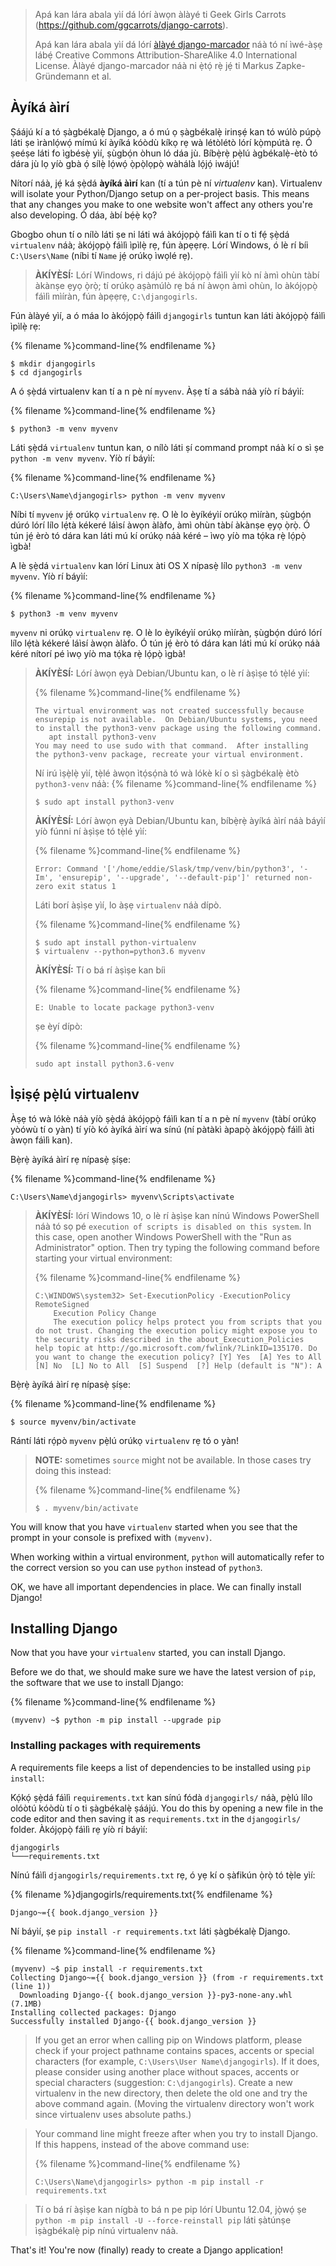 > Apá kan lára abala yìí dá lórí àwọn àlàyé ti Geek Girls Carrots (https://github.com/ggcarrots/django-carrots).
> 
> Apá kan lára abala yìí dá lórí [àlàyé django-marcador](http://django-marcador.keimlink.de/) náà tó ní ìwé-àṣẹ lábẹ́ Creative Commons Attribution-ShareAlike 4.0 International License. Àlàyé django-marcador náà ni ẹ̀tọ́ rẹ̀ jẹ́ ti Markus Zapke-Gründemann et al.

## Àyíká àìrí

Ṣáájú kí a tó ṣàgbékalẹ̀ Django, a ó mú ọ ṣàgbékalẹ̀ irinṣẹ́ kan tó wúlò púpọ̀ láti ṣe ìrànlọ́wọ́ mímú kí àyíká kóòdù kíkọ rẹ wà létòlétò lórí kọ̀mpútà rẹ. Ó ṣeéṣe láti fo ìgbésẹ̀ yìí, ṣùgbọ́n òhun ló dáa jù. Bíbẹ̀rẹ̀ pẹ̀lú àgbékalẹ̀-ètò tó dára jù lọ yíò gbà ọ́ sílẹ̀ lọ́wọ́ ọ̀pọ̀lọpọ̀ wàhálà lọ́jọ́ iwájú!

Nítorí náà, jẹ́ ká ṣẹ̀dá **àyíká àìrí** kan (tí a tún pè ní *virtualenv* kan). Virtualenv will isolate your Python/Django setup on a per-project basis. This means that any changes you make to one website won't affect any others you're also developing. Ó dáa, àbí bẹ́ẹ̀ kọ?

Gbogbo ohun tí o nílò láti ṣe ni láti wá àkójọpọ̀ fáìlì kan tí o ti fẹ́ ṣẹ̀dá `virtualenv` náà; àkójọpọ̀ fáìlì ìpìlẹ̀ rẹ, fún àpẹẹrẹ. Lórí Windows, ó lè rí bíi `C:\Users\Name` (níbi tí `Name` jẹ́ orúkọ ìwọlé rẹ).

> **ÀKÍYÈSÍ:** Lórí Windows, ri dájú pé àkójọpọ̀ fáìlì yìí kò ní àmì ohùn tàbí àkànṣe ẹyọ ọ̀rọ̀; tí orúkọ aṣàmúlò rẹ bá ní àwọn àmì ohùn, lo àkójọpọ̀ fáìlì mìíràn, fún àpẹẹrẹ, `C:\djangogirls`.

Fún àlàyé yìí, a ó máa lo àkójọpọ̀ fáìlì `djangogirls` tuntun kan láti àkójọpọ̀ fáìlì ìpìlẹ̀ rẹ:

{% filename %}command-line{% endfilename %}

    $ mkdir djangogirls
    $ cd djangogirls
    

A ó ṣẹ̀dá virtualenv kan tí a n pè ní `myvenv`. Àṣẹ tí a sábà náà yíò rí báyìí:

{% filename %}command-line{% endfilename %}

    $ python3 -m venv myvenv
    

<!--sec data-title="Virtual environment: Windows" data-id="virtualenv_installation_windows"
data-collapse=true ces-->

Láti ṣẹ̀dá `virtualenv` tuntun kan, o nílò láti ṣí command prompt náà kí o sì ṣe `python -m venv myvenv`. Yíò rí báyìí:

{% filename %}command-line{% endfilename %}

    C:\Users\Name\djangogirls> python -m venv myvenv
    

Níbi tí `myvenv` jẹ́ orúkọ `virtualenv` rẹ. O lè lo èyíkéyìí orúkọ mìíràn, ṣùgbọ́n dúró lórí lílo lẹ́tà kékeré láìsí àwọn àlàfo, àmì ohùn tàbí àkànṣe ẹyọ ọ̀rọ̀. Ó tún jẹ́ èrò tó dára kan láti mú kí orúkọ náà kéré – ìwọ yíò ma tọ́ka rẹ̀ lọ́pọ̀ ìgbà!

<!--endsec-->

<!--sec data-title="Virtual environment: Linux and OS X" data-id="virtualenv_installation_linuxosx"
data-collapse=true ces-->

A lè ṣẹ̀dá `virtualenv` kan lórí Linux àti OS X nípasẹ̀ lílo `python3 -m venv myvenv`. Yíò rí báyìí:

{% filename %}command-line{% endfilename %}

    $ python3 -m venv myvenv
    

`myvenv` ni orúkọ `virtualenv` rẹ. O lè lo èyíkéyìí orúkọ mìíràn, ṣùgbọ́n dúró lórí lílo lẹ́tà kékeré láìsí àwọn àlàfo. Ó tún jẹ́ èrò tó dára kan láti mú kí orúkọ náà kéré nítorí pé ìwọ yíò ma tọ́ka rẹ̀ lọ́pọ̀ ìgbà!

> **ÀKÍYÈSÍ:** Lórí àwọn ẹyà Debian/Ubuntu kan, o lè rí àṣìṣe tó tẹ̀lé yìí:
> 
> {% filename %}command-line{% endfilename %}
> 
>     The virtual environment was not created successfully because ensurepip is not available.  On Debian/Ubuntu systems, you need to install the python3-venv package using the following command.
>        apt install python3-venv
>     You may need to use sudo with that command.  After installing the python3-venv package, recreate your virtual environment.
>     
> 
> Ní irú ìṣẹ̀lẹ̀ yìí, tẹ̀lé àwọn ìtọ́sọ́nà tó wà lókè kí o sì ṣàgbékalẹ̀ ètò `python3-venv` náà: {% filename %}command-line{% endfilename %}
> 
>     $ sudo apt install python3-venv
>     
> 
> **ÀKÍYÈSÍ:** Lórí àwọn ẹyà Debian/Ubuntu kan, bíbẹ̀rẹ̀ àyíká àìrí náà báyìí yíò fúnni ní àṣìṣe tó tẹ̀lé yìí:
> 
> {% filename %}command-line{% endfilename %}
> 
>     Error: Command '['/home/eddie/Slask/tmp/venv/bin/python3', '-Im', 'ensurepip', '--upgrade', '--default-pip']' returned non-zero exit status 1
>     
> 
> Láti borí àṣìṣe yìí, lo àṣẹ `virtualenv` náà dípò.
> 
> {% filename %}command-line{% endfilename %}
> 
>     $ sudo apt install python-virtualenv
>     $ virtualenv --python=python3.6 myvenv
>     
> 
> **ÀKÍYÈSÍ:** Tí o bá rí àṣìṣe kan bíi
> 
> {% filename %}command-line{% endfilename %}
> 
>     E: Unable to locate package python3-venv
>     
> 
> ṣe èyí dípò:
> 
> {% filename %}command-line{% endfilename %}
> 
>     sudo apt install python3.6-venv
>     

<!--endsec-->

## Ìṣiṣẹ́ pẹ̀lú virtualenv

Àṣẹ tó wà lókè náà yíò ṣẹ̀dá àkójọpọ̀ fáìlì kan tí a n pè ní `myvenv` (tàbí orúkọ yòówù tí o yàn) tí yíò kó àyíká àìrí wa sínú (ní pàtàkì àpapọ̀ àkójọpọ̀ fáìlì àti àwọn fáìlì kan).

<!--sec data-title="Working with virtualenv: Windows" data-id="virtualenv_windows"
data-collapse=true ces-->

Bẹ̀rẹ̀ àyíká àìrí rẹ nípasẹ̀ ṣíṣe:

{% filename %}command-line{% endfilename %}

    C:\Users\Name\djangogirls> myvenv\Scripts\activate
    

> **ÀKÍYÈSÍ:** lórí Windows 10, o lè rí àṣìṣe kan nínú Windows PowerShell náà tó sọ pé `execution of scripts is disabled on this system`. In this case, open another Windows PowerShell with the "Run as Administrator" option. Then try typing the following command before starting your virtual environment:
> 
> {% filename %}command-line{% endfilename %}
> 
>     C:\WINDOWS\system32> Set-ExecutionPolicy -ExecutionPolicy RemoteSigned
>         Execution Policy Change
>         The execution policy helps protect you from scripts that you do not trust. Changing the execution policy might expose you to the security risks described in the about_Execution_Policies help topic at http://go.microsoft.com/fwlink/?LinkID=135170. Do you want to change the execution policy? [Y] Yes  [A] Yes to All  [N] No  [L] No to All  [S] Suspend  [?] Help (default is "N"): A
>     

<!--endsec-->

<!--sec data-title="Working with virtualenv: Linux and OS X" data-id="virtualenv_linuxosx"
data-collapse=true ces-->

Bẹ̀rẹ̀ àyíká àìrí rẹ nípasẹ̀ ṣíṣe:

{% filename %}command-line{% endfilename %}

    $ source myvenv/bin/activate
    

Rántí láti rọ́pò `myvenv` pẹ̀lú orúkọ `virtualenv` rẹ tó o yàn!

> **NOTE:** sometimes `source` might not be available. In those cases try doing this instead:
> 
> {% filename %}command-line{% endfilename %}
> 
>     $ . myvenv/bin/activate
>     

<!--endsec-->

You will know that you have `virtualenv` started when you see that the prompt in your console is prefixed with `(myvenv)`.

When working within a virtual environment, `python` will automatically refer to the correct version so you can use `python` instead of `python3`.

OK, we have all important dependencies in place. We can finally install Django!

## Installing Django

Now that you have your `virtualenv` started, you can install Django.

Before we do that, we should make sure we have the latest version of `pip`, the software that we use to install Django:

{% filename %}command-line{% endfilename %}

    (myvenv) ~$ python -m pip install --upgrade pip
    

### Installing packages with requirements

A requirements file keeps a list of dependencies to be installed using `pip install`:

Kọ́kọ́ ṣẹ̀dá fáìlì `requirements.txt` kan sínú fódà `djangogirls/` náà, pẹ̀lú lílo olóòtú kóòdù tí o ti ṣàgbékalẹ̀ ṣáájú. You do this by opening a new file in the code editor and then saving it as `requirements.txt` in the `djangogirls/` folder. Àkójọpọ̀ fáìlì rẹ yíò rí báyìí:

    djangogirls
    └───requirements.txt
    

Nínú fáìlì `djangogirls/requirements.txt` rẹ, ó yẹ kí o ṣàfikún ọ̀rọ̀ tó tẹ̀le yìí:

{% filename %}djangogirls/requirements.txt{% endfilename %}

    Django~={{ book.django_version }}
    

Ní báyìí, ṣe `pip install -r requirements.txt` láti ṣàgbékalẹ̀ Django.

{% filename %}command-line{% endfilename %}

    (myvenv) ~$ pip install -r requirements.txt
    Collecting Django~={{ book.django_version }} (from -r requirements.txt (line 1))
      Downloading Django-{{ book.django_version }}-py3-none-any.whl (7.1MB)
    Installing collected packages: Django
    Successfully installed Django-{{ book.django_version }}
    

<!--sec data-title="Installing Django: Windows" data-id="django_err_windows"
data-collapse=true ces-->

> If you get an error when calling pip on Windows platform, please check if your project pathname contains spaces, accents or special characters (for example, `C:\Users\User Name\djangogirls`). If it does, please consider using another place without spaces, accents or special characters (suggestion: `C:\djangogirls`). Create a new virtualenv in the new directory, then delete the old one and try the above command again. (Moving the virtualenv directory won't work since virtualenv uses absolute paths.)

<!--endsec-->

<!--sec data-title="Installing Django: Windows 8 and Windows 10" data-id="django_err_windows8and10"
data-collapse=true ces-->

> Your command line might freeze after when you try to install Django. If this happens, instead of the above command use:
> 
> {% filename %}command-line{% endfilename %}
> 
>     C:\Users\Name\djangogirls> python -m pip install -r requirements.txt
>     

<!--endsec-->

<!--sec data-title="Installing Django: Linux" data-id="django_err_linux"
data-collapse=true ces-->

> Tí o bá rí àṣìṣe kan nígbà to bá n pe pip lórí Ubuntu 12.04, jọ̀wọ́ ṣe `python -m pip install -U --force-reinstall pip` láti ṣàtúnṣe ìṣàgbékalẹ̀ pip nínú virtualenv náà.

<!--endsec-->

That's it! You're now (finally) ready to create a Django application!